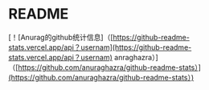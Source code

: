 # README



\[！\[Anurag的github统计信息\]（[https://github-readme-stats.vercel.app/api？usernam](https://github-readme-stats.vercel.app/api？usernam) anraghazra）\]（[https://github.com/anuraghazra/github-readme-stats）](https://github.com/anuraghazra/github-readme-stats）)

